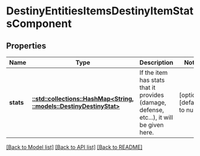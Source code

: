 # DestinyEntitiesItemsDestinyItemStatsComponent

## Properties
Name | Type | Description | Notes
------------ | ------------- | ------------- | -------------
**stats** | [**::std::collections::HashMap<String, ::models::DestinyDestinyStat>**](Destiny.DestinyStat.md) | If the item has stats that it provides (damage, defense, etc...), it will be given here. | [optional] [default to null]

[[Back to Model list]](../README.md#documentation-for-models) [[Back to API list]](../README.md#documentation-for-api-endpoints) [[Back to README]](../README.md)


